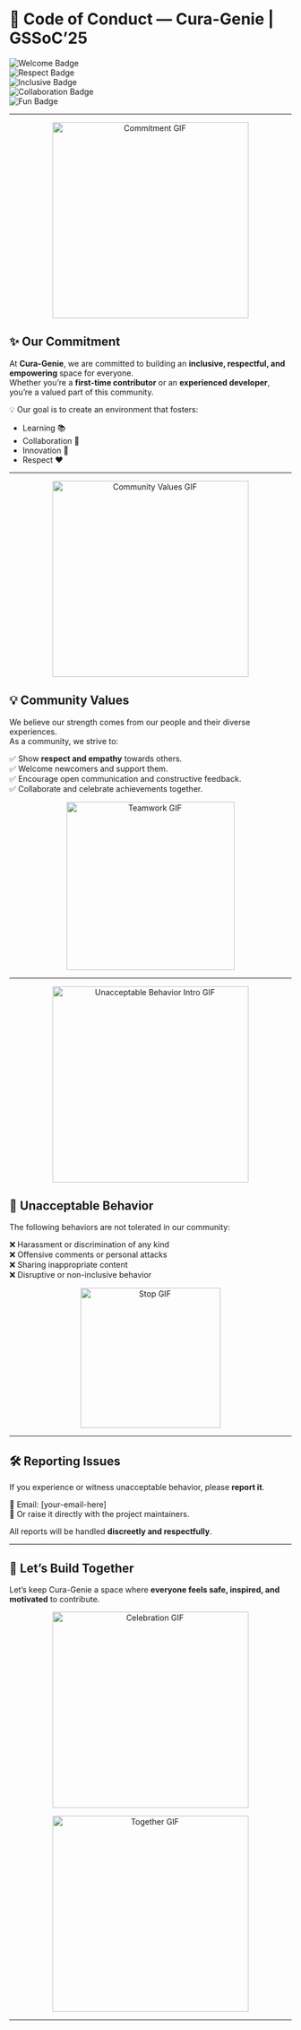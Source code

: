 # 🌱 Code of Conduct — Cura-Genie | GSSoC’25  

![Welcome Badge](https://img.shields.io/badge/Community-Welcoming-brightgreen?style=for-the-badge)  
![Respect Badge](https://img.shields.io/badge/Respect-Essential-blue?style=for-the-badge)  
![Inclusive Badge](https://img.shields.io/badge/Inclusive-Always-orange?style=for-the-badge)  
![Collaboration Badge](https://img.shields.io/badge/Collaboration-Priority-yellow?style=for-the-badge)  
![Fun Badge](https://img.shields.io/badge/Contributions-Fun-red?style=for-the-badge)  

---

<p align="center">
  <img src="https://media0.giphy.com/media/v1.Y2lkPTc5MGI3NjExNjM4eTRlaWh4OWVpZWExeDFqdmdydzlqaXp4cmc2ZGxxdjllb2doMCZlcD12MV9pbnRlcm5hbF9naWZfYnlfaWQmY3Q9Zw/hVEBWRInEvNOEVS18i/giphy.gif" width="350" alt="Commitment GIF">
</p>

## ✨ Our Commitment  

At **Cura-Genie**, we are committed to building an **inclusive, respectful, and empowering** space for everyone.  
Whether you’re a **first-time contributor** or an **experienced developer**, you’re a valued part of this community.  

💡 Our goal is to create an environment that fosters:  
- Learning 📚  
- Collaboration 🤝  
- Innovation 🚀  
- Respect ❤️  

---

<p align="center">
  <img src="https://media.giphy.com/media/v1.Y2lkPTc5MGI3NjExOTV3bHJnbjIxa3Z2dDFjcDNvMWw1b29rY2h5am01aTA3ZndvbmpkYiZlcD12MV9naWZzX3NlYXJjaCZjdD1n/L1R1tvI9svkIWwpVYr/giphy.gif" width="350" alt="Community Values GIF">
</p>

## 💡 Community Values  

We believe our strength comes from our people and their diverse experiences.  
As a community, we strive to:  

✅ Show **respect and empathy** towards others.  
✅ Welcome newcomers and support them.  
✅ Encourage open communication and constructive feedback.  
✅ Collaborate and celebrate achievements together.  

<p align="center">
  <img src="https://media.giphy.com/media/coxQHKASG60HrHtvkt/giphy.gif" width="300" alt="Teamwork GIF">
</p>

---

<p align="center">
  <img src="https://media2.giphy.com/media/v1.Y2lkPTc5MGI3NjExNGpzZjJ6dHhjb2Zjc254bzhpcGI2NThhcnczcWVsejZvbnZxcTFnbSZlcD12MV9pbnRlcm5hbF9naWZfYnlfaWQmY3Q9Zw/3oriO6qJiXajN0TyDu/giphy.gif" width="350" alt="Unacceptable Behavior Intro GIF">
</p>

## 🚫 Unacceptable Behavior  

The following behaviors are not tolerated in our community:  

❌ Harassment or discrimination of any kind  
❌ Offensive comments or personal attacks  
❌ Sharing inappropriate content  
❌ Disruptive or non-inclusive behavior  

<p align="center">
  <img src="https://media.giphy.com/media/9Y5BbDSkSTiY8/giphy.gif" width="250" alt="Stop GIF">
</p>

---

## 🛠️ Reporting Issues  

If you experience or witness unacceptable behavior, please **report it**.  

📧 Email: [your-email-here]  
📌 Or raise it directly with the project maintainers.  

All reports will be handled **discreetly and respectfully**.  

---

## 🎉 Let’s Build Together  

Let’s keep Cura-Genie a space where **everyone feels safe, inspired, and motivated** to contribute.  

<p align="center">
  <img src="https://media.giphy.com/media/26AHONQ79FdWZhAI0/giphy.gif" width="350" alt="Celebration GIF">
</p>

<p align="center">
  <img src="https://media.giphy.com/media/v1.Y2lkPWVjZjA1ZTQ3NzJpdTNlbWM2cWNmdWlicHQ4bGx1dmozeWp0Y2ExbHdxaGxoaGhnbyZlcD12MV9naWZzX3NlYXJjaCZjdD1n/BACNp4PYgXACSPujxi/giphy.gif" width="350" alt="Together GIF">
</p>

---
